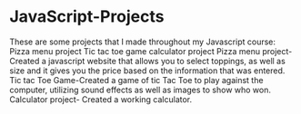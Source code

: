 # JavaScript-Projects
These are some projects that I made throughout my Javascript course:
Pizza menu project
Tic tac toe game
calculator project
Pizza menu project- Created a javascript website that allows you to select toppings, as well as size and it gives you the price based on the information that was entered.
Tic tac Toe Game-Created a game of tic Tac Toe to play against the computer, utilizing sound effects as well as images to show who won.
Calculator project- Created a working calculator.
